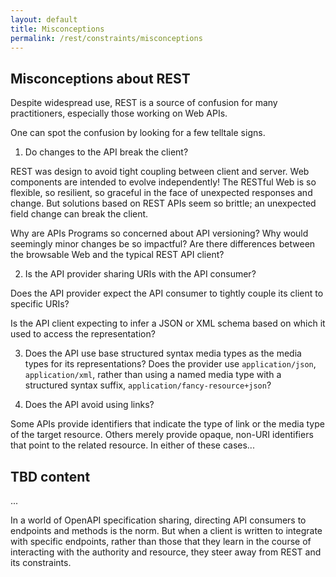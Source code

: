 ```yaml
---
layout: default
title: Misconceptions
permalink: /rest/constraints/misconceptions
---
```


## Misconceptions about REST

Despite widespread use, REST is a source of
confusion for many practitioners, especially
those working on Web APIs.

One can spot the confusion by looking for 
a few telltale signs.

1. Do changes to the API break the client?

REST was design to avoid tight coupling 
between client and server.  Web components
are intended to evolve independently!
The RESTful Web is so flexible, so 
resilient, so graceful in the face of
unexpected responses and change.  But solutions based on
REST APIs seem so brittle; an
unexpected field change can break
the client.  

Why are APIs Programs so concerned
about API versioning? Why would seemingly 
minor changes be so impactful?  Are there
differences between the browsable Web 
and the typical REST API client?

2. Is the API provider sharing URIs with
the API consumer?

Does the API provider expect the API
consumer to tightly couple its 
client to specific URIs?

Is the API client expecting to infer
a JSON or XML schema based on which
it used to access the representation?

3. Does the API use base structured
syntax media types as the media types
for its representations?  Does the
provider use `application/json`,
`application/xml`, rather than using
a named media type with a 
structured syntax suffix,
`application/fancy-resource+json`?

4. Does the API avoid using links?

Some APIs provide identifiers that
indicate the type of link or the
media type of the target resource.
Others merely provide opaque, non-URI
identifiers that point to the related
resource.  In either of these cases...



## TBD content
...


In a world of OpenAPI specification sharing,
directing API consumers to endpoints and
methods is the norm.  But when a client
is written to integrate with specific
endpoints, rather than those that they
learn in the course of interacting with
the authority and resource, they
steer away from REST and its constraints.



